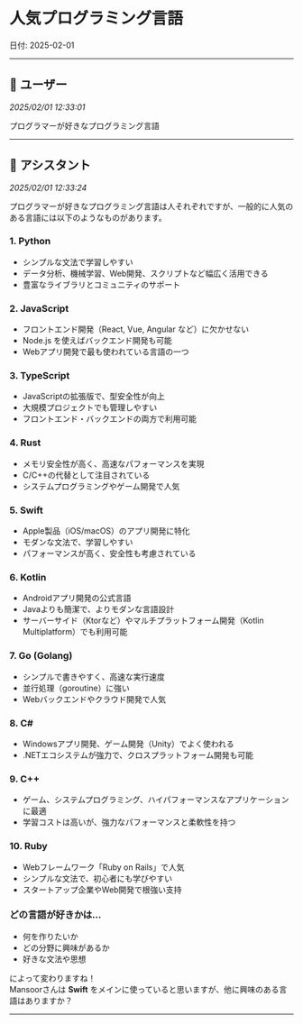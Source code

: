 # 人気プログラミング言語

日付: 2025-02-01

---

## 👤 ユーザー
*2025/02/01 12:33:01*

プログラマーが好きなプログラミング言語

---

## 🤖 アシスタント
*2025/02/01 12:33:24*

プログラマーが好きなプログラミング言語は人それぞれですが、一般的に人気のある言語には以下のようなものがあります。

### 1. **Python**  
   - シンプルな文法で学習しやすい  
   - データ分析、機械学習、Web開発、スクリプトなど幅広く活用できる  
   - 豊富なライブラリとコミュニティのサポート  

### 2. **JavaScript**  
   - フロントエンド開発（React, Vue, Angular など）に欠かせない  
   - Node.js を使えばバックエンド開発も可能  
   - Webアプリ開発で最も使われている言語の一つ  

### 3. **TypeScript**  
   - JavaScriptの拡張版で、型安全性が向上  
   - 大規模プロジェクトでも管理しやすい  
   - フロントエンド・バックエンドの両方で利用可能  

### 4. **Rust**  
   - メモリ安全性が高く、高速なパフォーマンスを実現  
   - C/C++の代替として注目されている  
   - システムプログラミングやゲーム開発で人気  

### 5. **Swift**  
   - Apple製品（iOS/macOS）のアプリ開発に特化  
   - モダンな文法で、学習しやすい  
   - パフォーマンスが高く、安全性も考慮されている  

### 6. **Kotlin**  
   - Androidアプリ開発の公式言語  
   - Javaよりも簡潔で、よりモダンな言語設計  
   - サーバーサイド（Ktorなど）やマルチプラットフォーム開発（Kotlin Multiplatform）でも利用可能  

### 7. **Go (Golang)**  
   - シンプルで書きやすく、高速な実行速度  
   - 並行処理（goroutine）に強い  
   - Webバックエンドやクラウド開発で人気  

### 8. **C#**  
   - Windowsアプリ開発、ゲーム開発（Unity）でよく使われる  
   - .NETエコシステムが強力で、クロスプラットフォーム開発も可能  

### 9. **C++**  
   - ゲーム、システムプログラミング、ハイパフォーマンスなアプリケーションに最適  
   - 学習コストは高いが、強力なパフォーマンスと柔軟性を持つ  

### 10. **Ruby**  
   - Webフレームワーク「Ruby on Rails」で人気  
   - シンプルな文法で、初心者にも学びやすい  
   - スタートアップ企業やWeb開発で根強い支持  

### どの言語が好きかは…  
- 何を作りたいか  
- どの分野に興味があるか  
- 好きな文法や思想  

によって変わりますね！  
Mansoorさんは **Swift** をメインに使っていると思いますが、他に興味のある言語はありますか？

---
